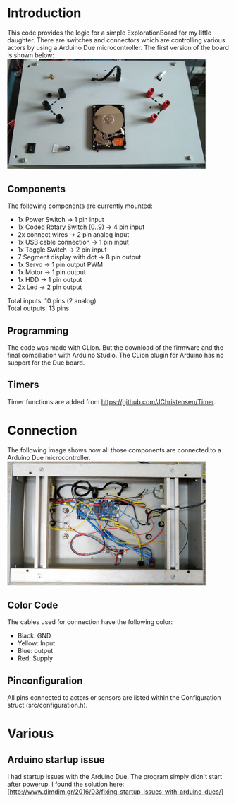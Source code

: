 # Introduction
This code provides the logic for a simple ExplorationBoard for my little daughter.
There are switches and connectors which are controlling various actors by using a Arduino Due microcontroller. 
The first version of the board is shown below:<br>
<img src="./image/top_view.jpg" width="450">


## Components
The following components are currently mounted:
 - 1x Power Switch -> 1 pin input
 - 1x Coded Rotary Switch (0..9) -> 4 pin input
 - 2x connect wires -> 2 pin analog input
 - 1x USB cable connection -> 1 pin input
 - 1x Toggle Switch -> 2 pin input
 - 7 Segment display with dot -> 8 pin output
 - 1x Servo -> 1 pin output PWM
 - 1x Motor -> 1 pin output
 - 1x HDD -> 1 pin output
 - 2x Led -> 2 pin output
 
Total inputs: 10 pins (2 analog) <br>
Total outputs: 13 pins <br>

## Programming
The code was made with CLion. But the download of the firmware and the final compiliation with Arduino Studio. The 
CLion plugin for Arduino has no support for the Due board.

## Timers
Timer functions are added from https://github.com/JChristensen/Timer.

# Connection
The following image shows how all those components are connected to a Arduino Due microcontroller.
<img src="./image/bottom_view.jpg" width="450">

## Color Code
The cables used for connection have the following color:
 - Black: GND
 - Yellow: Input
 - Blue: output
 - Red: Supply
 
## Pinconfiguration
All pins connected to actors or sensors are listed within the Configuration struct (src/configuration.h). 


# Various

## Arduino startup issue
I had startup issues with the Arduino Due. The program simply didn't start after powerup. I found the solution 
here: [http://www.dimdim.gr/2016/03/fixing-startup-issues-with-arduino-dues/]


